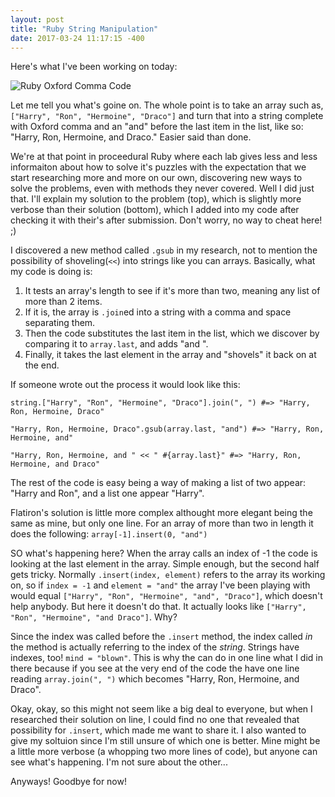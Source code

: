 ```yaml
---
layout: post
title: "Ruby String Manipulation"
date: 2017-03-24 11:17:15 -400
---
```


Here's what I've been working on today:

![Ruby Oxford Comma Code](http://i.imgur.com/pInyfOR.png)

Let me tell you what's goine on. The whole point is to take an array such as, `["Harry", "Ron", "Hermoine", "Draco"]` and
turn that into a string complete with Oxford comma and an "and" before the last item in the list, like so: "Harry, Ron, 
Hermoine, and Draco." Easier said than done.

We're at that point in proceedural Ruby where each lab gives less and less informaiton about how to solve it's puzzles with the
expectation that we start researching more and more on our own, discovering new ways to solve the problems, even with methods
they never covered. Well I did just that. I'll explain my solution to the problem (top), which is slightly more verbose than 
their solution (bottom), which I added into my code after checking it with their's after submission. Don't worry, no way to 
cheat here! ;)

I discovered a new method called `.gsub` in my research, not to mention the possibility of shoveling(`<<`) into strings
like you can arrays. Basically, what my code is doing is:
1. It tests an array's length to see if it's more than two, meaning any list of more than 2 items.
2. If it is, the array is `.join`ed into a string with a comma and space separating them.
3. Then the code substitutes the last item in the list, which we discover by comparing it to `array.last`, and adds "and ".
4. Finally, it takes the last element in the array and "shovels" it back on at the end.

If someone wrote out the process it would look like this:
```
string.["Harry", "Ron", "Hermoine", "Draco"].join(", ") #=> "Harry, Ron, Hermoine, Draco"

"Harry, Ron, Hermoine, Draco".gsub(array.last, "and") #=> "Harry, Ron, Hermoine, and"

"Harry, Ron, Hermoine, and " << " #{array.last}" #=> "Harry, Ron, Hermoine, and Draco"
```

The rest of the code is easy being a way of making a list of two appear: "Harry and Ron", and a list one appear "Harry".

Flatiron's solution is little more complex althought more elegant being the same as mine, but only one line. For an array 
of more than two in length it does the following:
`array[-1].insert(0, "and")`

SO what's happening here? When the array calls an index of -1 the code is looking at the last element in the array. 
Simple enough, but the second half gets tricky. Normally `.insert(index, element)` refers to the array its working on, so 
if `index = -1` and `element = "and"` the array I've been playing with would equal `["Harry", "Ron", "Hermoine", "and", "Draco"]`, which doesn't help anybody. But here it doesn't do that. It actually looks like `["Harry", "Ron", "Hermoine", "and Draco"]`. Why?

Since the index was called before the `.insert` method, the index called *in* the method is actually referring to the index 
of the *string*. Strings have indexes, too! `mind = "blown"`. This is why the can do in one line what I did in there because
if you see at the very end of the code the have one line reading `array.join(", ")` which becomes "Harry, Ron, Hermoine, and Draco".

Okay, okay, so this might not seem like a big deal to everyone, but when I researched their solution on line, I could find no 
one that revealed that possibility for `.insert`, which made me want to share it. I also wanted to give my soltuion since 
I'm still unsure of which one is better. Mine might be a little more verbose (a whopping two more lines of code), but 
anyone can see what's happening. I'm not sure about the other...

Anyways! Goodbye for now!
